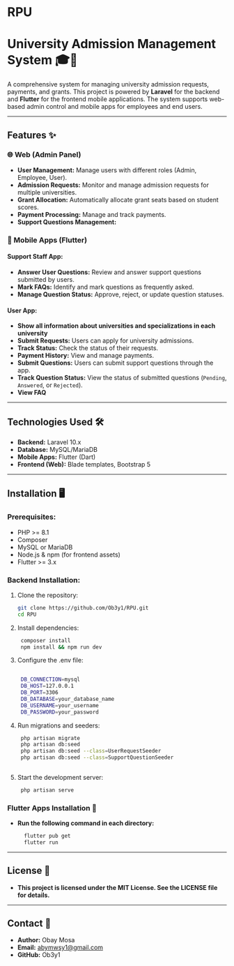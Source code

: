 # RPU
# University Admission Management System 🎓📱

A comprehensive system for managing university admission requests, payments, and grants. This project is powered by **Laravel** for the backend and **Flutter** for the frontend mobile applications. The system supports web-based admin control and mobile apps for employees and end users.

---

## Features ✨
### 🌐 Web (Admin Panel)
- **User Management:** Manage users with different roles (Admin, Employee, User).
- **Admission Requests:** Monitor and manage admission requests for multiple universities.
- **Grant Allocation:** Automatically allocate grant seats based on student scores.
- **Payment Processing:** Manage and track payments.
- **Support Questions Management:**  

### 📱 Mobile Apps (Flutter)
#### Support Staff App:
- **Answer User Questions:** Review and answer support questions submitted by users.  
- **Mark FAQs:** Identify and mark questions as frequently asked.  
- **Manage Question Status:** Approve, reject, or update question statuses.

#### User App:
- **Show all information about universities and specializations in each university**
- **Submit Requests:** Users can apply for university admissions.
- **Track Status:** Check the status of their requests.
- **Payment History:** View and manage payments.
- **Submit Questions:** Users can submit support questions through the app.  
- **Track Question Status:** View the status of submitted questions (`Pending`, `Answered`, or `Rejected`).
- **View FAQ**
---

## Technologies Used 🛠
- **Backend:** Laravel 10.x
- **Database:** MySQL/MariaDB
- **Mobile Apps:** Flutter (Dart)
- **Frontend (Web):** Blade templates, Bootstrap 5
---

## Installation 🖥️
### Prerequisites:
- PHP >= 8.1
- Composer
- MySQL or MariaDB
- Node.js & npm (for frontend assets)
- Flutter >= 3.x

### Backend Installation:
1. Clone the repository:
   ```bash
   git clone https://github.com/Ob3y1/RPU.git
   cd RPU
2. Install dependencies:
   ```bash
    composer install
    npm install && npm run dev
3. Configure the .env file:
   ```bash
  
    DB_CONNECTION=mysql
    DB_HOST=127.0.0.1
    DB_PORT=3306
    DB_DATABASE=your_database_name
    DB_USERNAME=your_username
    DB_PASSWORD=your_password
4. Run migrations and seeders:
     ```bash
      php artisan migrate
      php artisan db:seed
      php artisan db:seed --class=UserRequestSeeder
      php artisan db:seed --class=SupportQuestionSeeder
      
5. Start the development server:
   ```bash
    php artisan serve
### Flutter Apps Installation 📱
- **Run the following command in each directory:**
   ```bash
     flutter pub get
     flutter run
---

## License 📄
- **This project is licensed under the MIT License. See the LICENSE file for details.**
---
## Contact 📧
- **Author:** Obay Mosa
- **Email:** abymwsy1@gmail.com
- **GitHub:** Ob3y1

